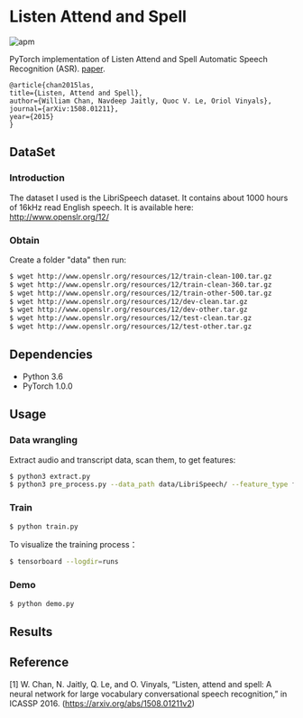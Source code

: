 # Listen Attend and Spell

![apm](https://img.shields.io/apm/l/vim-mode.svg)

PyTorch implementation of Listen Attend and Spell Automatic Speech Recognition (ASR).
[paper](https://arxiv.org/abs/1508.01211).
```
@article{chan2015las,
title={Listen, Attend and Spell},
author={William Chan, Navdeep Jaitly, Quoc V. Le, Oriol Vinyals},
journal={arXiv:1508.01211},
year={2015}
}
```
## DataSet

### Introduction
The dataset I used is the LibriSpeech dataset. It contains about 1000 hours of 16kHz read English speech. It is available here: http://www.openslr.org/12/

### Obtain
Create a folder "data" then run:
```bash
$ wget http://www.openslr.org/resources/12/train-clean-100.tar.gz
$ wget http://www.openslr.org/resources/12/train-clean-360.tar.gz
$ wget http://www.openslr.org/resources/12/train-other-500.tar.gz
$ wget http://www.openslr.org/resources/12/dev-clean.tar.gz
$ wget http://www.openslr.org/resources/12/dev-other.tar.gz
$ wget http://www.openslr.org/resources/12/test-clean.tar.gz
$ wget http://www.openslr.org/resources/12/test-other.tar.gz
```

## Dependencies
- Python 3.6
- PyTorch 1.0.0

## Usage

### Data wrangling
Extract audio and transcript data, scan them, to get features:
```bash
$ python3 extract.py
$ python3 pre_process.py --data_path data/LibriSpeech/ --feature_type fbank --feature_dim 40 --output_path data/output --target char
```

### Train
```bash
$ python train.py
```

To visualize the training process：
```bash
$ tensorboard --logdir=runs
```

### Demo
```bash
$ python demo.py
```

## Results

## Reference
[1] W. Chan, N. Jaitly, Q. Le, and O. Vinyals, “Listen, attend and spell: A neural network for large vocabulary conversational speech recognition,” in ICASSP 2016. (https://arxiv.org/abs/1508.01211v2)